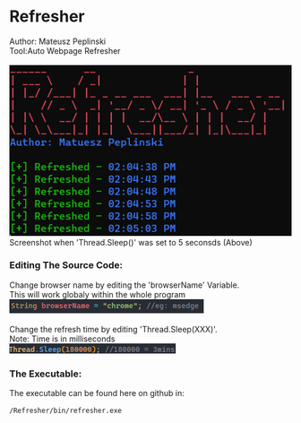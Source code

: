 # Refresher
Author: Mateusz Peplinski
<br /> 
Tool:Auto Webpage Refresher 
<br />
<br />
![main](screenshots/Screenshot1.png) <br />
Screenshot when 'Thread.Sleep()' was set to 5 seconsds (Above)<br />
### Editing The Source Code:
Change browser name by editing the 'browserName' Variable.<br />
This will work globaly within the whole program<br />
![screenshot1](screenshots/Screenshot2.png)<br />
<br />
Change the refresh time by editing 'Thread.Sleep(XXX)'.<br />
Note: Time is in milliseconds<br />
![screenshot1](screenshots/Screenshot3.png)<br />


### The Executable:
The executable can be found here on github in: <br />
```
/Refresher/bin/refresher.exe
```
